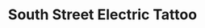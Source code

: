 ---
title: "South Street Electric Tattoo"
url: /elgin/south-street-electric-tattoo/
shop: tattoo
---